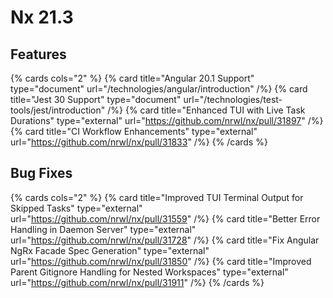 # Nx 21.3

## Features

{% cards cols="2" %}
{% card title="Angular 20.1 Support" type="document" url="/technologies/angular/introduction" /%}
{% card title="Jest 30 Support" type="document" url="/technologies/test-tools/jest/introduction" /%}
{% card title="Enhanced TUI with Live Task Durations" type="external" url="https://github.com/nrwl/nx/pull/31897" /%}
{% card title="CI Workflow Enhancements" type="external" url="https://github.com/nrwl/nx/pull/31833" /%}
{% /cards %}

## Bug Fixes

{% cards cols="2" %}
{% card title="Improved TUI Terminal Output for Skipped Tasks" type="external" url="https://github.com/nrwl/nx/pull/31559" /%}
{% card title="Better Error Handling in Daemon Server" type="external" url="https://github.com/nrwl/nx/pull/31728" /%}
{% card title="Fix Angular NgRx Facade Spec Generation" type="external" url="https://github.com/nrwl/nx/pull/31850" /%}
{% card title="Improved Parent Gitignore Handling for Nested Workspaces" type="external" url="https://github.com/nrwl/nx/pull/31911" /%}
{% /cards %}
